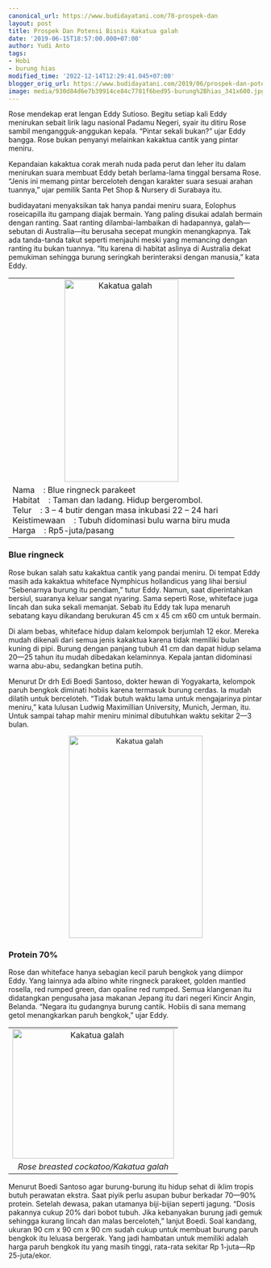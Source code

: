 ```yaml
---
canonical_url: https://www.budidayatani.com/78-prospek-dan
layout: post
title: Prospek Dan Potensi Bisnis Kakatua galah
date: '2019-06-15T18:57:00.000+07:00'
author: Yudi Anto
tags:
- Hobi
- burung hias
modified_time: '2022-12-14T12:29:41.045+07:00'
blogger_orig_url: https://www.budidayatani.com/2019/06/prospek-dan-potensi-bisnis-kakatua-galah.html
image: media/930d84d6e7b39914ce84c7781f6bed95-burung%2Bhias_341x600.jpg
---
```

<p>Rose mendekap erat lengan Eddy Sutioso. Begitu setiap kali Eddy menirukan sebait lirik lagu nasional Padamu Negeri, syair itu ditiru Rose sambil mengangguk-anggukan kepala. &#8220;Pintar sekali bukan?&#8221; ujar Eddy bangga. Rose bukan penyanyi melainkan kakaktua cantik yang pintar meniru.</p><p>Kepandaian kakaktua corak merah nuda pada perut dan leher itu dalam menirukan suara membuat Eddy betah berlama-lama tinggal bersama Rose. “Jenis ini memang pintar berceloteh dengan karakter suara sesuai arahan tuannya,” ujar pemilik Santa Pet Shop &amp; Nursery di Surabaya itu.</p><p>budidayatani menyaksikan tak hanya pandai meniru suara, Eolophus roseicapilla itu gampang diajak bermain. Yang paling disukai adalah bermain dengan ranting. Saat ranting dilambai-lambaikan di hadapannya, galah—sebutan di Australia—itu berusaha secepat mungkin menangkapnya. Tak ada tanda-tanda takut seperti menjauhi meski yang memancing dengan ranting itu bukan tuannya. “Itu karena di habitat aslinya di Australia dekat pemukiman sehingga burung seringkah berinteraksi dengan manusia,” kata Eddy.</p><table style="margin-left: auto; margin-right: auto; text-align: center;" cellspacing="0" cellpadding="0" align="center"><tbody><tr><td style="text-align: center;"><a style="margin-left: auto; margin-right: auto;" href="https://i1.wp.com/1.bp.blogspot.com/-uL4flqcAKIQ/XQTb9pv8GzI/AAAAAAAACDw/d2EFeKqCuZI3WGRFJhpjekYshSwii18UwCLcBGAs/s1600/burung%2Bhias_341x600.jpg?ssl=1"><img loading="lazy" title="" src="https://i1.wp.com/1.bp.blogspot.com/-uL4flqcAKIQ/XQTb9pv8GzI/AAAAAAAACDw/d2EFeKqCuZI3WGRFJhpjekYshSwii18UwCLcBGAs/s400/burung%2Bhias_341x600.jpg?resize=226%2C400&amp;ssl=1" alt="Kakatua galah" width="226" height="400" border="0" data-original-height="600" data-original-width="341" data-recalc-dims="1" /></a></td></tr><tr align="left"><td>Nama    : Blue ringneck parakeet<br />Habitat    : Taman dan ladang. Hidup bergerombol.<br />Telur    : 3 &#8211; 4 butir dengan masa inkubasi 22 &#8211; 24 hari<br />Keistimewaan    : Tubuh didominasi bulu warna biru muda<br />Harga    : Rp5-juta/pasang</td></tr></tbody></table><h3>Blue ringneck</h3><p>Rose bukan salah satu kakaktua cantik yang pandai meniru. Di tempat Eddy masih ada kakaktua whiteface Nymphicus hollandicus yang lihai bersiul “Sebenarnya burung itu pendiam,” tutur Eddy. Namun, saat diperintahkan bersiul, suaranya keluar sangat nyaring. Sama seperti Rose, whiteface juga lincah dan suka sekali memanjat. Sebab itu Eddy tak lupa menaruh sebatang kayu dikandang berukuran 45 cm x 45 cm x60 cm untuk bermain.</p><p>Di alam bebas, whiteface hidup dalam kelompok berjumlah 12 ekor. Mereka mudah dikenali dari semua jenis kakaktua karena tidak memiliki bulan kuning di pipi. Burung dengan panjang tubuh 41 cm dan dapat hidup selama 20—25 tahun itu mudah dibedakan kelaminnya. Kepala jantan didominasi warna abu-abu, sedangkan betina putih.</p><p>Menurut Dr drh Edi Boedi Santoso, dokter hewan di Yogyakarta, kelompok paruh bengkok diminati hobiis karena termasuk burung cerdas. Ia mudah dilatih untuk berceloteh. “Tidak butuh waktu lama untuk mengajarinya pintar meniru,” kata lulusan Ludwig Maximillian University, Munich, Jerman, itu. Untuk sampai tahap mahir meniru minimal dibutuhkan waktu sekitar 2—3 bulan.</p><div style="clear: both; text-align: center;"><a style="margin-left: 1em; margin-right: 1em;" href="https://i2.wp.com/1.bp.blogspot.com/-yzpw5TAJnIw/XQTcGF9HhuI/AAAAAAAACD0/mB_GFeLevV4ct0_9ZgNwiOiRFG2FyBYnwCLcBGAs/s1600/burung%2Bhias_398x600.jpg?ssl=1"><img loading="lazy" title="" src="https://i0.wp.com/1.bp.blogspot.com/-yzpw5TAJnIw/XQTcGF9HhuI/AAAAAAAACD0/mB_GFeLevV4ct0_9ZgNwiOiRFG2FyBYnwCLcBGAs/s400/burung%2Bhias_398x600.jpg?resize=265%2C400&amp;ssl=1" alt="Kakatua galah" width="265" height="400" border="0" data-original-height="600" data-original-width="398" data-recalc-dims="1" /></a></div><h3>Protein 70%</h3><p>Rose dan whiteface hanya sebagian kecil paruh bengkok yang diimpor Eddy. Yang lainnya ada albino white ringneck parakeet, golden mantled rosella, red rumped green, dan opaline red rumped. Semua klangenan itu didatangkan pengusaha jasa makanan Jepang itu dari negeri Kincir Angin, Belanda. &#8220;Negara itu gudangnya burung cantik. Hobiis di sana memang getol menangkarkan paruh bengkok,” ujar Eddy.</p><table style="margin-left: auto; margin-right: auto; text-align: center;" cellspacing="0" cellpadding="0" align="center"><tbody><tr><td style="text-align: center;"><a style="margin-left: auto; margin-right: auto;" href="https://i2.wp.com/1.bp.blogspot.com/-tqj8O_UA9Sc/XQTcKg3Ot4I/AAAAAAAACD4/fjDXLOhIaFM4z8InRIMCE-rZmZR_VqgtACLcBGAs/s1600/burung%2Bhias_749x600.jpg?ssl=1"><img loading="lazy" title="" src="https://i0.wp.com/1.bp.blogspot.com/-tqj8O_UA9Sc/XQTcKg3Ot4I/AAAAAAAACD4/fjDXLOhIaFM4z8InRIMCE-rZmZR_VqgtACLcBGAs/s320/burung%2Bhias_749x600.jpg?resize=320%2C256&amp;ssl=1" alt="Kakatua galah" width="320" height="256" border="0" data-original-height="600" data-original-width="749" data-recalc-dims="1" /></a></td></tr><tr><td style="text-align: center;"><i>Rose breasted cockatoo/Kakatua galah</i></td></tr></tbody></table><p>Menurut Boedi Santoso agar burung-burung itu hidup sehat di iklim tropis butuh perawatan ekstra. Saat piyik perlu asupan bubur berkadar 70—90% protein. Setelah dewasa, pakan utamanya biji-bijian seperti jagung. “Dosis pakannya cukup 20% dari bobot tubuh. Jika kebanyakan burung jadi gemuk sehingga kurang lincah dan malas berceloteh,” lanjut Boedi. Soal kandang, ukuran 90 cm x 90 cm x 90 cm sudah cukup untuk membuat burung paruh bengkok itu leluasa bergerak. Yang jadi hambatan untuk memiliki adalah harga paruh bengkok itu yang masih tinggi, rata-rata sekitar Rp 1-juta—Rp 25-juta/ekor.</p>
